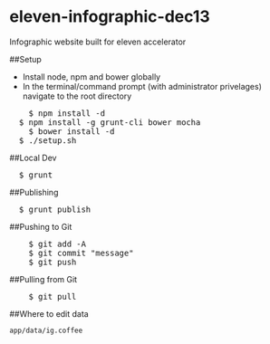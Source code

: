 eleven-infographic-dec13
========================

Infographic website built for eleven accelerator

##Setup

* Install node, npm and bower globally
* In the terminal/command prompt (with administrator privelages) navigate to the root directory

<pre>
	$ npm install -d
  $ npm install -g grunt-cli bower mocha
	$ bower install -d
  $ ./setup.sh
</pre>

##Local Dev

<pre>
  $ grunt
</pre>

##Publishing

<pre>
  $ grunt publish
</pre>

##Pushing to Git

<pre>
	$ git add -A
	$ git commit "message"
	$ git push
</pre>

##Pulling from Git

<pre>
	$ git pull
</pre>

##Where to edit data

`app/data/ig.coffee`
